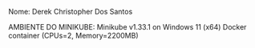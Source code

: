 Nome: Derek Christopher Dos Santos

AMBIENTE DO MINIKUBE: Minikube v1.33.1 on Windows 11 (x64) Docker container (CPUs=2, Memory=2200MB)
